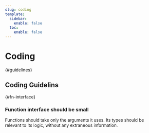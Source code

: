 ```yaml
---
slug: coding
template:
  sidebar:
    enable: false
  toc:
    enable: false
---
```


# Coding

{#guidelines}
## Coding Guidelins

{#fn-interface}
### Function interface should be small

Functions should take only the arguments it uses. Its types should be relevant to its logic, without any extraneous information.
